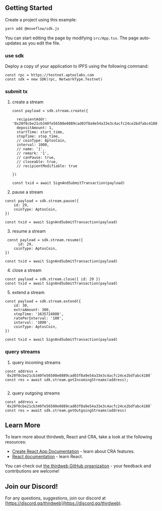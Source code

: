 ## Getting Started

Create a project using this example:

```bash
yarn add @moveflow/sdk.js
```

You can start editing the page by modifying `src/App.tsx`. The page auto-updates as you edit the file.

### use sdk

Deploy a copy of your application to IPFS using the following command:
 
```
const rpc = https://testnet.aptoslabs.com
const sdk = new SDK(rpc, NetworkType.Testnet)
```

### submit tx

1.  create a stream

    ```
    const payload = sdk.stream.create({

      recipientAddr: '0x20f0cbe21cb340fe56500e0889cad03f8a9e54a33e3c4acfc24ce2bdfabc4180',
      depositAmount: 1,
      startTime: start_time,
      stopTime: stop_time,
      // coinType: AptosCoin,
      interval: 1000,
      // name: '1',
      // remark: '1',
      // canPause: true,
      // closeable: true,
      // recipientModifiable: true

    })

    const txid = await SignAndSubmitTransaction(payload)
    ```

2. pause a stream

```
const payload = sdk.stream.pause({
    id: 29,
    coinType: AptosCoin,
})

const txid = await SignAndSubmitTransaction(payload)

```

3. resume a stream

```
 const payload = sdk.stream.resume({
      id: 29,
    coinType: AptosCoin,
})

const txid = await SignAndSubmitTransaction(payload)

```

4. close a stream 
```
const payload = sdk.stream.close({ id: 29 })
const txid = await SignAndSubmitTransaction(payload)
````

5. extend a stream

```
const payload = sdk.stream.extend({
    id: 30,
    extraAmount: 300,
    stopTime: '1635724800',
    ratePerInterval: '100',
    interval: '1000',
    coinType: AptosCoin,
})

const txid = await SignAndSubmitTransaction(payload)
```


### query streams 

1. query incoming streams
```
const address = `0x20f0cbe21cb340fe56500e0889cad03f8a9e54a33e3c4acfc24ce2bdfabc4180`
const res = await sdk.stream.getIncomingStreams(address);


```

2. query outgoing streams

```
const address = `0x20f0cbe21cb340fe56500e0889cad03f8a9e54a33e3c4acfc24ce2bdfabc4180`
const res = await sdk.stream.getOutgoingStreams(address)
```


## Learn More

To learn more about thirdweb, React and CRA, take a look at the following resources:

- [Create React App Documentation](https://facebook.github.io/create-react-app/docs/getting-started) - learn about CRA features.
- [React documentation](https://reactjs.org/) - learn React.

You can check out [the thirdweb GitHub organization](https://github.com/thirdweb-dev) - your feedback and contributions are welcome!

## Join our Discord!

For any questions, suggestions, join our discord at [https://discord.gg/thirdweb](https://discord.gg/thirdweb).
